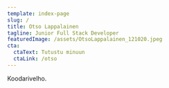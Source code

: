 ```yaml
---
template: index-page
slug: /
title: Otso Lappalainen
tagline: Junior Full Stack Developer
featuredImage: /assets/OtsoLappalainen_121020.jpeg
cta:
  ctaText: Tutustu minuun
  ctaLink: /otso
---
```

Koodarivelho.
